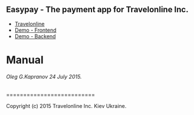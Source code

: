 ## Easypay - The payment app for Travelonline Inc.

+ [Travelonline](http://travelonline.com.ua)
+ [Demo - Frontend](http://212.26.132.49:4200)
+ [Demo - Backend](http://212.26.132.49:1337/api/v1/payments)


Manual
==========================


###### Oleg G.Kapranov 24 July 2015.

==========================

Copyright (c) 2015 Travelonline Inc. Kiev Ukraine.
